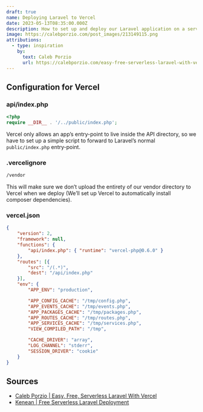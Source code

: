 ```yaml
---
draft: true
name: Deploying Laravel to Vercel
date: 2023-05-13T08:35:00.000Z
description: How to set up and deploy our Laravel application on a serverless environment called Vercel, including automated deployments and previews with out any cost.
image: https://calebporzio.com/post_images/213149115.png
attributions:
  - type: inspiration
    by: 
      text: Caleb Porzio
      url: https://calebporzio.com/easy-free-serverless-laravel-with-vercel
---
```


## Configuration for Vercel

### api/index.php

```php [api/index.php]
<?php
require __DIR__ . '/../public/index.php';
```

Vercel only allows an app’s entry-point to live inside the API directory, so we have to set up a simple script to forward to Laravel’s normal `public/index.php` entry-point.

### .vercelignore

```txt [.vercelignore]
/vendor
```

This will make sure we don’t upload the entirety of our vendor directory to Vercel when we deploy (We’ll set up Vercel to automatically install composer dependencies).

### vercel.json

```json [vercel.json]
{
    "version": 2,
    "framework": null,
    "functions": {
        "api/index.php": { "runtime": "vercel-php@0.6.0" }
    },
    "routes": [{
        "src": "/(.*)",
        "dest": "/api/index.php"
    }],
    "env": {
        "APP_ENV": "production",

        "APP_CONFIG_CACHE": "/tmp/config.php",
        "APP_EVENTS_CACHE": "/tmp/events.php",
        "APP_PACKAGES_CACHE": "/tmp/packages.php",
        "APP_ROUTES_CACHE": "/tmp/routes.php",
        "APP_SERVICES_CACHE": "/tmp/services.php",
        "VIEW_COMPILED_PATH": "/tmp",

        "CACHE_DRIVER": "array",
        "LOG_CHANNEL": "stderr",
        "SESSION_DRIVER": "cookie"
    }
}
```


## Sources

- [Caleb Porzio | Easy, Free, Serverless Laravel With Vercel](https://calebporzio.com/easy-free-serverless-laravel-with-vercel)
- [Kenean | Free Serverless Laravel Deployment](https://dev.to/kenean50/free-serverless-laravel-deployment-1e9n)
